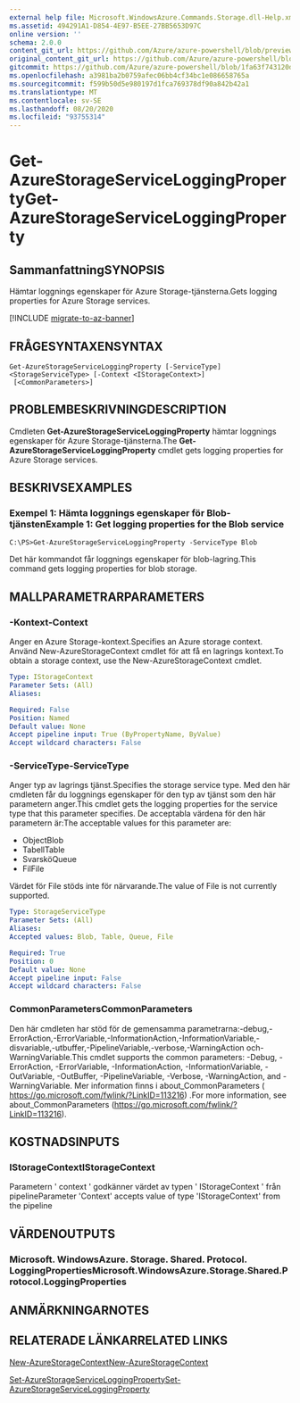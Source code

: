 ```yaml
---
external help file: Microsoft.WindowsAzure.Commands.Storage.dll-Help.xml
ms.assetid: 494291A1-D854-4E97-B5EE-27BB5653D97C
online version: ''
schema: 2.0.0
content_git_url: https://github.com/Azure/azure-powershell/blob/preview/src/Storage/Commands.Storage/help/Get-AzureStorageServiceLoggingProperty.md
original_content_git_url: https://github.com/Azure/azure-powershell/blob/preview/src/Storage/Commands.Storage/help/Get-AzureStorageServiceLoggingProperty.md
gitcommit: https://github.com/Azure/azure-powershell/blob/1fa63f743120d7a7cd6cbb28ee43cd0f4c654af9
ms.openlocfilehash: a3981ba2b0759afec06bb4cf34bc1e086658765a
ms.sourcegitcommit: f599b50d5e980197d1fca769378df90a842b42a1
ms.translationtype: MT
ms.contentlocale: sv-SE
ms.lasthandoff: 08/20/2020
ms.locfileid: "93755314"
---
```

# <span data-ttu-id="e0c06-101">Get-AzureStorageServiceLoggingProperty</span><span class="sxs-lookup"><span data-stu-id="e0c06-101">Get-AzureStorageServiceLoggingProperty</span></span>

## <span data-ttu-id="e0c06-102">Sammanfattning</span><span class="sxs-lookup"><span data-stu-id="e0c06-102">SYNOPSIS</span></span>
<span data-ttu-id="e0c06-103">Hämtar loggnings egenskaper för Azure Storage-tjänsterna.</span><span class="sxs-lookup"><span data-stu-id="e0c06-103">Gets logging properties for Azure Storage services.</span></span>

[!INCLUDE [migrate-to-az-banner](../../includes/migrate-to-az-banner.md)]

## <span data-ttu-id="e0c06-104">FRÅGESYNTAXEN</span><span class="sxs-lookup"><span data-stu-id="e0c06-104">SYNTAX</span></span>

```
Get-AzureStorageServiceLoggingProperty [-ServiceType] <StorageServiceType> [-Context <IStorageContext>]
 [<CommonParameters>]
```

## <span data-ttu-id="e0c06-105">PROBLEMBESKRIVNING</span><span class="sxs-lookup"><span data-stu-id="e0c06-105">DESCRIPTION</span></span>
<span data-ttu-id="e0c06-106">Cmdleten **Get-AzureStorageServiceLoggingProperty** hämtar loggnings egenskaper för Azure Storage-tjänsterna.</span><span class="sxs-lookup"><span data-stu-id="e0c06-106">The **Get-AzureStorageServiceLoggingProperty** cmdlet gets logging properties for Azure Storage services.</span></span>

## <span data-ttu-id="e0c06-107">BESKRIVS</span><span class="sxs-lookup"><span data-stu-id="e0c06-107">EXAMPLES</span></span>

### <span data-ttu-id="e0c06-108">Exempel 1: Hämta loggnings egenskaper för Blob-tjänsten</span><span class="sxs-lookup"><span data-stu-id="e0c06-108">Example 1: Get logging properties for the Blob service</span></span>
```
C:\PS>Get-AzureStorageServiceLoggingProperty -ServiceType Blob
```

<span data-ttu-id="e0c06-109">Det här kommandot får loggnings egenskaper för blob-lagring.</span><span class="sxs-lookup"><span data-stu-id="e0c06-109">This command gets logging properties for blob storage.</span></span>

## <span data-ttu-id="e0c06-110">MALLPARAMETRAR</span><span class="sxs-lookup"><span data-stu-id="e0c06-110">PARAMETERS</span></span>

### <span data-ttu-id="e0c06-111">-Kontext</span><span class="sxs-lookup"><span data-stu-id="e0c06-111">-Context</span></span>
<span data-ttu-id="e0c06-112">Anger en Azure Storage-kontext.</span><span class="sxs-lookup"><span data-stu-id="e0c06-112">Specifies an Azure storage context.</span></span>
<span data-ttu-id="e0c06-113">Använd New-AzureStorageContext cmdlet för att få en lagrings kontext.</span><span class="sxs-lookup"><span data-stu-id="e0c06-113">To obtain a storage context, use the New-AzureStorageContext cmdlet.</span></span>

```yaml
Type: IStorageContext
Parameter Sets: (All)
Aliases: 

Required: False
Position: Named
Default value: None
Accept pipeline input: True (ByPropertyName, ByValue)
Accept wildcard characters: False
```

### <span data-ttu-id="e0c06-114">-ServiceType</span><span class="sxs-lookup"><span data-stu-id="e0c06-114">-ServiceType</span></span>
<span data-ttu-id="e0c06-115">Anger typ av lagrings tjänst.</span><span class="sxs-lookup"><span data-stu-id="e0c06-115">Specifies the storage service type.</span></span>
<span data-ttu-id="e0c06-116">Med den här cmdleten får du loggnings egenskaper för den typ av tjänst som den här parametern anger.</span><span class="sxs-lookup"><span data-stu-id="e0c06-116">This cmdlet gets the logging properties for the service type that this parameter specifies.</span></span>
<span data-ttu-id="e0c06-117">De acceptabla värdena för den här parametern är:</span><span class="sxs-lookup"><span data-stu-id="e0c06-117">The acceptable values for this parameter are:</span></span>

- <span data-ttu-id="e0c06-118">Object</span><span class="sxs-lookup"><span data-stu-id="e0c06-118">Blob</span></span> 
- <span data-ttu-id="e0c06-119">Tabell</span><span class="sxs-lookup"><span data-stu-id="e0c06-119">Table</span></span>
- <span data-ttu-id="e0c06-120">Svarskö</span><span class="sxs-lookup"><span data-stu-id="e0c06-120">Queue</span></span>
- <span data-ttu-id="e0c06-121">Fil</span><span class="sxs-lookup"><span data-stu-id="e0c06-121">File</span></span>

<span data-ttu-id="e0c06-122">Värdet för File stöds inte för närvarande.</span><span class="sxs-lookup"><span data-stu-id="e0c06-122">The value of File is not currently supported.</span></span>

```yaml
Type: StorageServiceType
Parameter Sets: (All)
Aliases: 
Accepted values: Blob, Table, Queue, File

Required: True
Position: 0
Default value: None
Accept pipeline input: False
Accept wildcard characters: False
```

### <span data-ttu-id="e0c06-123">CommonParameters</span><span class="sxs-lookup"><span data-stu-id="e0c06-123">CommonParameters</span></span>
<span data-ttu-id="e0c06-124">Den här cmdleten har stöd för de gemensamma parametrarna:-debug,-ErrorAction,-ErrorVariable,-InformationAction,-InformationVariable,-disvariable,-utbuffer,-PipelineVariable,-verbose,-WarningAction och-WarningVariable.</span><span class="sxs-lookup"><span data-stu-id="e0c06-124">This cmdlet supports the common parameters: -Debug, -ErrorAction, -ErrorVariable, -InformationAction, -InformationVariable, -OutVariable, -OutBuffer, -PipelineVariable, -Verbose, -WarningAction, and -WarningVariable.</span></span> <span data-ttu-id="e0c06-125">Mer information finns i about_CommonParameters ( https://go.microsoft.com/fwlink/?LinkID=113216) .</span><span class="sxs-lookup"><span data-stu-id="e0c06-125">For more information, see about_CommonParameters (https://go.microsoft.com/fwlink/?LinkID=113216).</span></span>

## <span data-ttu-id="e0c06-126">KOSTNADS</span><span class="sxs-lookup"><span data-stu-id="e0c06-126">INPUTS</span></span>

### <span data-ttu-id="e0c06-127">IStorageContext</span><span class="sxs-lookup"><span data-stu-id="e0c06-127">IStorageContext</span></span>

<span data-ttu-id="e0c06-128">Parametern ' context ' godkänner värdet av typen ' IStorageContext ' från pipeline</span><span class="sxs-lookup"><span data-stu-id="e0c06-128">Parameter 'Context' accepts value of type 'IStorageContext' from the pipeline</span></span>

## <span data-ttu-id="e0c06-129">VÄRDEN</span><span class="sxs-lookup"><span data-stu-id="e0c06-129">OUTPUTS</span></span>

### <span data-ttu-id="e0c06-130">Microsoft. WindowsAzure. Storage. Shared. Protocol. LoggingProperties</span><span class="sxs-lookup"><span data-stu-id="e0c06-130">Microsoft.WindowsAzure.Storage.Shared.Protocol.LoggingProperties</span></span>

## <span data-ttu-id="e0c06-131">ANMÄRKNINGAR</span><span class="sxs-lookup"><span data-stu-id="e0c06-131">NOTES</span></span>

## <span data-ttu-id="e0c06-132">RELATERADE LÄNKAR</span><span class="sxs-lookup"><span data-stu-id="e0c06-132">RELATED LINKS</span></span>

[<span data-ttu-id="e0c06-133">New-AzureStorageContext</span><span class="sxs-lookup"><span data-stu-id="e0c06-133">New-AzureStorageContext</span></span>](./New-AzureStorageContext.md)

[<span data-ttu-id="e0c06-134">Set-AzureStorageServiceLoggingProperty</span><span class="sxs-lookup"><span data-stu-id="e0c06-134">Set-AzureStorageServiceLoggingProperty</span></span>](./Set-AzureStorageServiceLoggingProperty.md)


